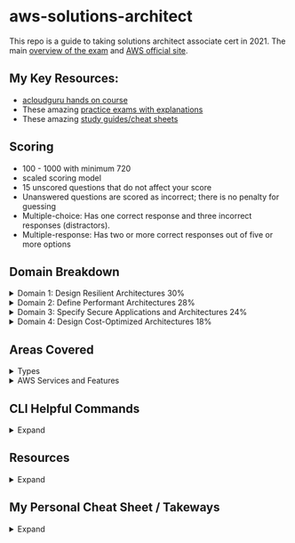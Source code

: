 # aws-solutions-architect
This repo is a guide to taking solutions architect associate cert in 2021. The main [overview of the exam](https://github.com/MattN-HB/aws-solutions-architect/blob/main/AWS-Certified-Solutions-Architect-Associate_Exam-Guide.pdf) and [AWS official site](https://aws.amazon.com/certification/certified-solutions-architect-associate/). 

## My Key Resources: 
* [acloudguru hands on course](https://acloudguru.com/course/aws-certified-solutions-architect-associate-saa-c02)
* These amazing [practice exams with explanations](https://www.udemy.com/course/aws-certified-solutions-architect-associate-amazon-practice-exams-saa-c02/)
* These amazing [study guides/cheat sheets](https://tutorialsdojo.com/aws-cheat-sheets/)

## Scoring
* 100 - 1000 with minimum 720
* scaled scoring model
* 15 unscored questions that do not affect your score
* Unanswered questions are scored as incorrect; there is no penalty for guessing
* Multiple-choice: Has one correct response and three incorrect responses (distractors).
* Multiple-response: Has two or more correct responses out of five or more options

## Domain Breakdown 
<details>
  <summary>Domain 1: Design Resilient Architectures 30%</summary>

1.1 Design a multi-tier architecture solution
* Determine a solution design based on access patterns.
* Determine a scaling strategy for components used in a design.
* Select an appropriate database based on requirements.
* Select an appropriate compute and storage service based on requirements.
  ![image](https://user-images.githubusercontent.com/44328319/130339173-4edaa5d0-ac67-463a-ac16-84ac8e6d3762.png)


1.2 Design highly available and/or fault-tolerant architectures
* Determine the amount of resources needed to provide a fault-tolerant architecture across
Availability Zones.
* Select a highly available configuration to mitigate single points of failure.
* Apply AWS services to improve the reliability of legacy applications when application changes
are not possible.
* Select an appropriate disaster recovery strategy to meet business requirements.
* Identify key performance indicators to ensure the high availability of the solution.
1.3 Design decoupling mechanisms using AWS services

* Determine which AWS services can be leveraged to achieve loose coupling of components.
* Determine when to leverage serverless technologies to enable decoupling.

1.4 Choose appropriate resilient storage
* Define a strategy to ensure the durability of data.
* Identify how data service consistency will affect the operation of the application.
* Select data services that will meet the access requirements of the application.
* Identify storage services that can be used with hybrid or non-cloud-native applications.
  ![image](https://user-images.githubusercontent.com/44328319/127782754-f30964b3-d76f-4d82-855f-aac0b188ad15.png)

</details>
<details>
  <summary>Domain 2: Define Performant Architectures 28%</summary>

2.1 Identify elastic and scalable compute solutions for a workload
* Select the appropriate instance(s) based on compute, storage, and networking requirements.
* Choose the appropriate architecture and services that scale to meet performance
requirements.
* Identify metrics to monitor the performance of the solution.

2.2 Select high-performing and scalable storage solutions for a workload
* Select a storage service and configuration that meets performance demands.
* Determine storage services that can scale to accommodate future needs.

2.3 Select high-performing networking solutions for a workload
* Select appropriate AWS connectivity options to meet performance demands.
* Select appropriate features to optimize connectivity to AWS public services.
* Determine an edge caching strategy to provide performance benefits.
* Select appropriate data transfer service for migration and/or ingestion.

2.4 Choose high-performing database solutions for a workload
* Select an appropriate database scaling strategy.
* Determine when database caching is required for performance improvement.
* Choose a suitable database service to meet performance needs.
</details>
<details>
  <summary>Domain 3: Specify Secure Applications and Architectures 24%</summary>

3.1 Design secure access to AWS resources

* Determine when to choose between users, groups, and roles.
* Interpret the net effect of a given access policy.
* Select appropriate techniques to secure a root account.
* Determine ways to secure credentials using features of AWS IAM.
* Determine the secure method for an application to access AWS APIs.
* Select appropriate services to create traceability for access to AWS resources.
  ![image](https://user-images.githubusercontent.com/44328319/130360611-4d6bedb6-9d8b-495d-845b-6dbe3f69eb06.png)


3.2 Design secure application tiers

* Given traffic control requirements, determine when and how to use [security groups](https://docs.aws.amazon.com/AWSEC2/latest/UserGuide/using-network-security.html#security-group-rules) and
network ACLs. **TIP:** "Security Group acts as a firewall, it will only control both inbound and outbound traffic at the instance level and not on the whole VPC."
  ![image](https://user-images.githubusercontent.com/44328319/130416440-a16490e8-2698-4da1-a67d-d77c8ee3f000.png)

* Determine a network segmentation strategy using public and private subnets.
* Select the appropriate routing mechanism to securely access AWS service endpoints or
internet-based resources from Amazon VPC.
* Select appropriate AWS services to protect applications from external threats.

3.3 Select appropriate data security options

* Determine the policies that need to be applied to objects based on access patterns.
* Select appropriate encryption options for data at rest and in transit for
</details>
<details>
  <summary>Domain 4: Design Cost-Optimized Architectures 18%</summary>

4.1 Identify cost-effective storage solutions
* Determine the most cost-effective data storage options based on requirements.
* Apply automated processes to ensure that data over time is stored on storage tiers that
minimize costs.
</details>

## Areas Covered
<details>
  <summary>Types</summary>

* Compute
* Cost management
* Database
* Disaster recovery
* High availability
* Management and governance
* Microservices and component decoupling
* Migration and data transfer
* Networking, connectivity, and content delivery
* Security
  
    ![image](https://user-images.githubusercontent.com/44328319/127173054-6721a4cd-ac53-492d-b62d-8432ddfb177b.png)
    ![image](https://user-images.githubusercontent.com/44328319/127173180-fc408fda-8d3d-449d-8466-d423e6b08440.png)
    ![image](https://user-images.githubusercontent.com/44328319/127173211-57e74be4-9e83-4072-bc7c-8d4b627b18ea.png)
    ![image](https://user-images.githubusercontent.com/44328319/127173332-c19dc17a-10ec-4b8a-bea8-97b25e15f5b2.png)
    ![image](https://user-images.githubusercontent.com/44328319/127173919-6098ecf4-fe43-40c9-a40a-26beb0c79b55.png)
  
* Serverless design principles
</details>
<details>
  <summary>AWS Services and Features</summary>

Analytics:
* Amazon Athena
* Amazon Elasticsearch Service (Amazon ES)
* [Amazon EMR](https://tutorialsdojo.com/amazon-emr/?src=udemy)
* AWS Glue
* [Amazon Kinesis](https://tutorialsdojo.com/amazon-kinesis/?src=udemy)
* Amazon QuickSight

AWS Billing and Cost Management:
* AWS Budgets
* Cost Explorer

Application Integration:
* Amazon Simple Notification Service (Amazon SNS)
* [Amazon Simple Queue Service SQS](https://aws.amazon.com/sqs/faqs/?ep=sec&sec=assoc_saa) and [Cheat Sheet](https://tutorialsdojo.com/amazon-sqs/?src=udemy)

Compute:
* [Amazon EC2](https://aws.amazon.com/ec2/faqs/?ep=sec&sec=assoc_saa) and [cheat sheet](https://tutorialsdojo.com/amazon-elastic-compute-cloud-amazon-ec2/%20?src=udemy)
  
  ![image](https://user-images.githubusercontent.com/44328319/127187878-0f66c1ea-2c5b-4306-b05d-d784fb96fcd5.png)

* AWS Elastic Beanstalk
* [Amazon Elastic Container Service (Amazon ECS)](https://tutorialsdojo.com/amazon-elastic-container-service-amazon-ecs/?src=udemy)
  ![image](https://user-images.githubusercontent.com/44328319/127787080-24716f97-6446-4be1-96d8-870fe66f80f2.png)

* [Amazon Elastic Kubernetes Service (Amazon EKS)](https://docs.aws.amazon.com/eks/latest/userguide/what-is-eks.html)
* [Elastic Load Balancing](https://tutorialsdojo.com/aws-elastic-load-balancing-elb/) (e.g. [comparison](https://tutorialsdojo.com/application-load-balancer-vs-network-load-balancer-vs-classic-load-balancer/)
  ![image](https://user-images.githubusercontent.com/44328319/130552242-0f10992e-9e83-4dc3-a4e6-c27cbf7ba1aa.png)

* AWS Fargate
* [AWS Lambda](https://tutorialsdojo.com/aws-lambda/?src=udemy)

Database:
* [Amazon Aurora](https://tutorialsdojo.com/amazon-aurora/)
* [Amazon DynamoDB](https://tutorialsdojo.com/amazon-dynamodb/?src=udemy) and [parition keys](https://aws.amazon.com/blogs/database/choosing-the-right-dynamodb-partition-key/) and [dynamo streams](https://docs.aws.amazon.com/amazondynamodb/latest/developerguide/Streams.Lambda.Tutorial.html)
  ![image](https://user-images.githubusercontent.com/44328319/128016012-68be6308-4b90-48bc-bd29-9ee33e5263bd.png)

* [Amazon ElastiCache](https://tutorialsdojo.com/amazon-elasticache/?src=udemy)
* [Amazon RDS](https://aws.amazon.com/rds/faqs/?ep=sec&sec=assoc_saa) and [cheat sheet](https://tutorialsdojo.com/amazon-relational-database-service-amazon-rds/?src=udemy)
* [Amazon Redshift](https://tutorialsdojo.com/amazon-redshift/?src=udemy)

Management and Governance:
* [AWS Auto Scaling](https://tutorialsdojo.com/aws-auto-scaling/?src=udemy) and [FAQ Target Tracking Scaling](https://docs.aws.amazon.com/autoscaling/ec2/userguide/as-scaling-target-tracking.html)
* AWS Backup
* AWS CloudFormation
* [AWS CloudTrail](https://tutorialsdojo.com/aws-cloudtrail/?src=udemy)
  ![image](https://user-images.githubusercontent.com/44328319/130357361-712e8fad-f7e7-4f09-a179-e6ad97dba862.png)

* [Amazon CloudWatch](https://tutorialsdojo.com/amazon-cloudwatch/?src=udemy)
  ![image](https://user-images.githubusercontent.com/44328319/127785849-faf64975-c86b-4211-9598-e203bbfedba8.png)

* [AWS Config](https://tutorialsdojo.com/aws-config/?src=udemy)
* Amazon EventBridge (Amazon CloudWatch Events)
* AWS Organizations
* [AWS Resource Access Manager](https://aws.amazon.com/ram/)
* [AWS Systems Manager](https://tutorialsdojo.com/aws-systems-manager/?src=udemy) and [Parameter Store](https://aws.amazon.com/blogs/mt/the-right-way-to-store-secrets-using-parameter-store/)
* AWS Trusted Advisor

Migration and Transfer:
* AWS Database Migration Service (AWS DMS)
* [AWS DataSync](https://tutorialsdojo.com/aws-datasync/?src=udemy)
  ![image](https://user-images.githubusercontent.com/44328319/130419012-827b1989-9e43-4c6d-b38b-5ad9687d959b.png)

* AWS Migration Hub
* AWS Server Migration Service (AWS SMS)
* AWS Snowball
  ![image](https://user-images.githubusercontent.com/44328319/130419974-915fbb09-cce1-4f1a-a1d5-4eb64bc0ba3a.png)

* AWS Transfer Family
![image](https://user-images.githubusercontent.com/44328319/130579687-c0b43543-7493-4e67-b419-5e189eb58e27.png)

Networking and Content Delivery:
* [Amazon API Gateway](https://tutorialsdojo.com/amazon-api-gateway/?src=udemy) and [FAQ Throttling Limits](https://aws.amazon.com/api-gateway/faqs/#Throttling_and_Caching)
* [Amazon CloudFront](https://tutorialsdojo.com/amazon-cloudfront/?src=udemy) and [private signed cookies](https://docs.aws.amazon.com/AmazonCloudFront/latest/DeveloperGuide/private-content-signed-cookies.html)
* AWS Direct Connect
* AWS Global Accelerator
* [Amazon Route 53](https://aws.amazon.com/route53/faqs/?ep=sec&sec=assoc_saa) and [cheat sheet](https://tutorialsdojo.com/amazon-route-53/)
  ![image](https://user-images.githubusercontent.com/44328319/130411297-10c7b9d1-1658-4265-81eb-159c6f0e635e.png)
  ![image](https://user-images.githubusercontent.com/44328319/130411808-b7be9669-32b9-428a-ba02-adc6b4914169.png)


* AWS Transit Gateway
* [Amazon VPC](https://aws.amazon.com/vpc/faqs/?ep=sec&sec=assoc_saa) and [cheat sheet](https://tutorialsdojo.com/amazon-vpc/?src=udemy)
  
  ![image](https://user-images.githubusercontent.com/44328319/127172005-1313ef3b-1142-4a35-b0b9-85176882acf6.png)


Security, Identity, and Compliance:
* AWS Certificate Manager (ACM)
* [AWS Directory Service](https://tutorialsdojo.com/aws-directory-service/?src=udemy)
* Amazon GuardDuty
* [AWS Identity and Access Management (IAM)](https://tutorialsdojo.com/aws-identity-and-access-management-iam/?src=udemy) and [IAM DB AUTH](https://docs.aws.amazon.com/AmazonRDS/latest/UserGuide/UsingWithRDS.IAMDBAuth.html)
* Amazon Inspector
* [AWS Key Management Service (AWS KMS)](https://tutorialsdojo.com/aws-key-management-service-aws-kms/?src=udemy)
* [Amazon Macie](https://tutorialsdojo.com/amazon-macie/?src=udemy)
* AWS Secrets Manager
* [AWS Shield](https://tutorialsdojo.com/aws-shield/?src=udemy)
* AWS Single Sign-On
* [AWS WAF](https://tutorialsdojo.com/aws-waf/?src=udemy)

Storage:
* [Amazon Elastic Block Store (Amazon EBS)](https://tutorialsdojo.com/amazon-ebs/%20?src=udemy)
  ![image](https://user-images.githubusercontent.com/44328319/127786614-4609eafa-212f-4be1-bc87-28c0c41004f5.png)
  ![image](https://user-images.githubusercontent.com/44328319/127188081-4b0bab60-a2fd-4bcc-b377-61c71b7253a7.png)
  ![image](https://user-images.githubusercontent.com/44328319/127188194-ff4e01c7-feed-4948-9632-c99b3621748f.png)

* [Amazon Elastic File System (Amazon EFS)](https://tutorialsdojo.com/amazon-efs/?src=udemy)
* [Amazon FSx](https://tutorialsdojo.com/amazon-fsx/?src=udemy)
* [Amazon S3](https://aws.amazon.com/s3/faqs/?ep=sec&sec=assoc_saa) and [cheat sheet](https://tutorialsdojo.com/amazon-s3/?src=udemy) and [s3 transfer acceleration](https://docs.aws.amazon.com/AmazonS3/latest/dev/transfer-acceleration.html)
  ![image](https://user-images.githubusercontent.com/44328319/130579086-5f87e888-4227-4e4c-b090-2523bd6edca0.png)
  ![image](https://user-images.githubusercontent.com/44328319/130578771-54dc60ae-d06c-4309-82e6-2e40fc30022e.png)

* [Amazon S3 Glacier](https://aws.amazon.com/s3/storage-classes/)
  ![image](https://user-images.githubusercontent.com/44328319/130414197-0611c541-118b-445f-8cd9-68b9af6789a2.png)

* [AWS Storage Gateway](https://tutorialsdojo.com/aws-storage-gateway/?src=udemy)
  ![image](https://user-images.githubusercontent.com/44328319/130579234-e03492e2-4318-4c25-9773-1727b922de5a.png)

</details>

## CLI Helpful Commands
<details>
  <summary>Expand</summary>
  
* ```aws configure```
* Copies file from local to bucket```aws s3 cp <path> s3://<bucket>```
* List buckets```aws s3 ls```
* List Bucket Content: ```aws s3 ls s3://<bucket>```
* Create s3 bucket ```aws s3api create-bucket --bucket <bucketname> --region us-east-1```
* grab your environment variables from cli ```env | grep ^AWS```
* What is the policies attached to that user ```aws iam list-attached-user-policies --user-name=$AWS_ACCOUNT_USERNAME```
* Create iam user ```aws iam create-user --user-name root-for-vault```
* Attach policy ```aws iam attach-user-policy --user-name root-for-vault --policy-arn arn:aws:iam::${AWS_ACCOUNT_ID}:policy/vault-root```
* Create access key and secret passing to txt for temp use ```aws iam create-access-key --user-name root-for-vault | tee root-for-vault-keys.txt```
* Set default region ```export AWS_DEFAULT_REGION=us-east-1```
* Create VPC ```aws ec2 create-default-vpc```
* Run EC2 ```aws ec2 run-instances --image-id <amiid> --instance-type <ec2type> --count 1```
* List RDS ```aws rds describe-db-instances```
* Grab metadata from instance ```curl http://169.254.169.254/latest/meta-data/``` ```wget http://169.254.169.254/latest/meta-data/```
* Grab userdata from instance ```curl http://169.254.169.254/latest/user-data/```
* List lambda functions ```aws lambda list-functions --max-items 10```  [Full list of lambda cli ](https://docs.aws.amazon.com/cli/latest/reference/lambda/index.html)
* Invoke Lambda ```aws lambda invoke \
    --function-name my-function \
    --payload '{ "name": "Bob" }' \
    response.json```
* Delete an S3 bucket and all its contents with just one command 
`aws s3 rb s3://bucket-name -force`
* Copy a directory and its subfolders from your PC to Amazon S3 
`aws s3 cp MYFolder s3://bucket-name -recursive [-region us-west-2]`
* Display subsets of all available ec2 images 
`aws ec2 describe-images | grep ubuntu`
* List users in a different format 
`aws iam list-users --output table`
* Get credentialed IAM reports from CLI `aws iam generate-credential-report` and read it `aws iam get-credential-report --output text | base64 --decode >> credentialreport.csv`
* List the sizes of an S3 bucket and its contents 
`aws s3api list-objects --bucket BUCKETNAME --output json --query " 
[sum(Contents[].Size), length(Contents[])]"`
* Move S3 bucket to a different location 
`aws s3 sync s3://oldbucket s3://newbucket --source-region us-west-l 
--region us-west-2`
* List users by ARN 
`aws iam list-users --output json | jq -r .Users[].Arn`
* List all of your instances that are currently running
`aws ec2 describe-instances --filters Name=instance-state-name,Values=running --query 'Reservations[*].Instances[].[InstanceId,State,PublicIpAddress, Tags[?Key==`Name`]]' --region us-east-1 --output json | jq`
`aws ec2 describe-instances --filters Name=instance-state-name,Values=running --region us-east-1 --output table`
* Other ways to pass input parameters to the AWS CLI with JSON 
`aws iam put-user-policy --user-name AWS-Cli-Test --policy-name 
Power-Access --policy-document { "Statement":[{ "Effect": 
"Allow" , "NotAction":"iam:*", "Resource": "*"} ] }`
</details>
  
## Resources
<details>
    <summary>Expand</summary>
  
* [Tutorial Dojo Study Guide](https://tutorialsdojo.com/aws-certified-solutions-architect-associate-saa-c02/?src=udemy) and [Cheat Sheets](https://tutorialsdojo.com/aws-cheat-sheets/)
* [Notes Doc](https://github.com/MattN-HB/aws-solutions-architect/blob/main/AWS%20Certified%20Solutions%20Architect.pdf)
* [Great Medium Article on how to crack it](https://medium.com/javarevisited/top-5-aws-training-courses-to-crack-amazon-web-service-solutions-architect-associate-certification-3f4affa8f660)
* [AWS Whitepapers](http://aws.amazon.com/whitepapers/)
* [AWS Well-Architected](https://aws.amazon.com/architecture/well-architected/)
* [AWS Training](http://aws.amazon.com/training) and [Free Training](https://www.aws.training/learningobject/curriculum?id=20685&ep=sec&sec=assoc_saa)
* [Acloudguru training](https://acloudguru.com/course/aws-certified-solutions-architect-associate-saa-c02)
* [Udemy course](https://www.udemy.com/course/aws-certified-solutions-architect-associate-saa-c02/?ranMID=39197&ranEAID=CuIbQrBnhiw&ranSiteID=CuIbQrBnhiw-9pVf0yrvMcU_MIPaorYTQQ&utm_source=aff-campaign&utm_medium=udemyads&LSNPUBID=CuIbQrBnhiw)
* [Free Practice Exams](https://www.knowledgehut.com/practice-tests/aws-solutions-architect-associate) ,[25 questions](https://awscoach.net/architect-associate-questions/) and [Dump Practice Exams](https://github.com/MattN-HB/aws-solutions-architect/tree/main/PracticeExams) and [$20 Practice Exam Thru Cert Center](https://www.certmetrics.com/amazon/candidate/exam_scheduling.aspx)
* [Amazing 6 practice exams $29.99 with video and thorough study guides/explanations](https://www.udemy.com/course/aws-certified-solutions-architect-associate-amazon-practice-exams-saa-c02/?LSNPUBID=JVFxdTr9V80&ranEAID=JVFxdTr9V80&ranMID=39197&ranSiteID=JVFxdTr9V80-f5zcy9zHHnUSBI.ZVgWHGA&utm_medium=udemyads&utm_source=aff-campaign)
* [Flashcards](https://quizlet.com/125872081/aws-solutions-architect-flash-cards/)
* [Main Cert Page](https://aws.amazon.com/certification/certified-solutions-architect-associate/)
* [AWS Cert Center](https://www.certmetrics.com/amazon/default.aspx)
* [All Official AWS Cert Past Exams](https://aws.psiexams.com/#/dashboard/compact-dashboard)
* [AWS Cert Prep Center](https://aws.amazon.com/certification/certification-prep/?cta=saa_examprep)
* [All FAQs](https://aws.amazon.com/faqs/?ep=sec&sec=assoc_saa)
* [CLI S3 cheat sheet](https://acloudguru.com/blog/engineering/aws-s3-cheat-sheet)
* [Boto3 SNS Doc](https://boto3.amazonaws.com/v1/documentation/api/latest/reference/services/sns.html#SNS.Client.publish)
* [EFS vs S3 Cheat Sheet](https://tutorialsdojo.com/amazon-s3-vs-ebs-vs-efs/?src=udemy)
* [Aurora Custom Endpoints](https://docs.aws.amazon.com/AmazonRDS/latest/AuroraUserGuide/Aurora.Overview.Endpoints.html)
* [Aurora Global Database](https://docs.aws.amazon.com/AmazonRDS/latest/AuroraUserGuide/aurora-global-database.html)
* [Aurora Serverless DB](https://docs.aws.amazon.com/AmazonRDS/latest/AuroraUserGuide/aurora-serverless.how-it-works.html)
* [MQ](https://tutorialsdojo.com/amazon-mq/?src=udemy)
* [Nat Gateway Comparison](https://docs.aws.amazon.com/vpc/latest/userguide/vpc-nat-comparison.html)
* [Aurora plus lambda](https://aws.amazon.com/blogs/database/capturing-data-changes-in-amazon-aurora-using-aws-lambda/)
 </details>  
  
## My Personal Cheat Sheet / Takeways
 <details>
    <summary>Expand</summary>
   
 * whole vpc use nacl not sec group..sec group to instances
   ![image](https://user-images.githubusercontent.com/44328319/130420204-178bb2e1-c8af-4751-bcc1-1f457a2a9d9b.png)
 * NACL default open but if you restrict you'll need set ephermal ports. Remember if meets rule first it be followed!
  ![image](https://user-images.githubusercontent.com/44328319/130572090-ebce8256-0b31-4d28-acec-3df97bd4f44a.png)
  ![image](https://user-images.githubusercontent.com/44328319/130578145-9e496d21-793f-4f2c-ae4c-2611ff3fc441.png)

 * Subnets: Below are the important points you have to remember about subnets: - Each subnet maps to a single Availability Zone. - Every subnet that you create is automatically associated with the main route table for the VPC.

- If a subnet's traffic is routed to an Internet gateway, the subnet is known as a public subnet.
 * Create an Auto Scaling group of EC2 instances and set the minimum capacity to 4 and the maximum capacity to 6. Deploy 2 instances in Availability Zone A and another 2 instances in Availability Zone B.
 * You are limited to running On-Demand Instances per your vCPU-based On-Demand Instance limit, purchasing 20 Reserved Instances, and requesting Spot Instances per your dynamic Spot limit per region.
 * ec2 billing by state:
   ![image](https://user-images.githubusercontent.com/44328319/130574527-822b56e4-390f-48ba-ad14-c4b765923095.png)
   ![image](https://user-images.githubusercontent.com/44328319/130574324-4a7cf0e4-dd15-4812-bb77-bfe4960a3efa.png)

 * elastic cache and dynamo db store session mgmt
 * ElastiCache improves the performance of your database through **caching query results.**
 * iam role plus ad connector (when in doubt IAM is your friend)
 * Cookies (keep url) and signed URL if don't mind diff url. If don't want use s3 links use cookies and Restrict access to files in the origin by creating an origin access identity (OAI) and give it permission to read the files in the bucket.
 * S3 transfer acceleration 
   ![image](https://user-images.githubusercontent.com/44328319/130580704-08e1f0cd-3b5e-478d-a190-c5ca1bafd01f.png)

 * EMR = big data / analyze
 * Route 53 failover (active active = majority) Two types of failover configurations
   * Active-Active Failover – all the records that have the same name, the same type, and the same routing policy are active unless Route 53 considers them unhealthy. Use this failover configuration when you want all of your resources to be available the majority of the time.
   *Active-Passive Failover – use this failover configuration when you want a primary resource or group of resources to be available the majority of the time and you want a secondary resource or group of resources to be on standby in case all the primary resources become unavailable. When responding to queries, Route 53 includes only the healthy primary resources.
 * Route53 geopromixity for user location
   ![image](https://user-images.githubusercontent.com/44328319/130551946-882a42c5-90a2-4844-b93c-301f7aebeb46.png)
   ![image](https://user-images.githubusercontent.com/44328319/130551988-9f5de612-2957-450e-b35d-319d9fbe5148.png)
   ![image](https://user-images.githubusercontent.com/44328319/130552025-b5a11c02-951c-41c7-9fec-604e8e4667d9.png)

 * S3 web hosting cheaper
 * s3 **Expedited retrievals** allow you to quickly access your data when occasional urgent requests and **Provisioned capacity** ensures that your retrieval capacity for expedited retrievals 
 * ssd = small,IOPS while HDD = Throughput, large sequential
   ![image](https://user-images.githubusercontent.com/44328319/130420548-3572f331-f1d4-497d-99a0-14f68f93babc.png)

 * parameter store ecs + doesn't by default rotate keys. Secrets manager if enabled rotates keys.
 * A and AAAA = route53 aliases to alb
 * Nlb can assign eip not alb
   ![image](https://user-images.githubusercontent.com/44328319/130552183-41a03540-6677-40a5-bb19-87fc065c4ffd.png)

 * "Open source" container = EKS
 * aws storage gateway = small data transfer and **caching**
   ![image](https://user-images.githubusercontent.com/44328319/130579498-de043d5c-7949-4c5c-9435-b4dcfb1e790c.png)

 * aws datasyc = large data transfer
 * when bandwith slow and need 250TB use snowball. As a rule of thumb, if it takes more than one week to upload your data to AWS using the spare capacity of your existing Internet connection, then you should consider using Snowball. For example, if you have a 100 Mb connection that you can solely dedicate to transferring your data and need to transfer 100 TB of data, it takes more than 100 days to complete data transfer over that connection. You can make the same transfer by using multiple Snowballs in about a week.
   ![image](https://user-images.githubusercontent.com/44328319/130420000-d648c685-377a-4dfe-bb64-90a81c91b00e.png)

 * dynamo issues check shard due to **dynamo autoscales automatically UNLESS created by CLI**
   ![image](https://user-images.githubusercontent.com/44328319/130420964-5cbb29a8-1840-4fc0-b5ba-f1adfb381cf7.png)
 * dynamo = scalable and key-value
   ![image](https://user-images.githubusercontent.com/44328319/130421808-1faf0869-2673-41e8-831d-c33cae24e877.png)

 * SQS 1min to 14 day retention with 120K standard queue limit and 20k fifo
 * Only FIFO queues can preserve the order of messages and not standard queues. FIFO provides exact one delivery. Standard at least once.
 * DLM and backups for auto snapshots
 * RDS Failover happens CNAME points to the standby instance
   ![image](https://user-images.githubusercontent.com/44328319/130422152-0f866063-b6af-4b2e-83af-d6482527e50c.png)
   
 * DDOS prevention >Create a rate-based web ACL rule using AWS WAF and associate it with Amazon CloudFront.
 * cross site scripting and sql injection enabled in waf
 * Autoscale cooldown period = 300sec and new launch config only for changing AMI (target groups choose what instances)
 * Oldest configured ec2 unless  
![image](https://user-images.githubusercontent.com/44328319/127865099-7c4f5f58-7883-4ca6-ba14-f7e33b75370d.png)

 * Read replicas
![image](https://user-images.githubusercontent.com/44328319/128017372-39a557c5-c26d-4933-b63e-903f01494bce.png)
![image](https://user-images.githubusercontent.com/44328319/130573417-d51f08c9-8704-4745-93e0-27bda15bc2d6.png)


 * only from corporate ips to bastion in public subnet    
![image](https://user-images.githubusercontent.com/44328319/130413393-9dd1cb98-e642-43a7-851e-864f1a0e5e88.png)
   
 * VPC public subnet to VPC direct connected how to connect...
   ![image](https://user-images.githubusercontent.com/44328319/130428655-55684d2a-b610-45b4-9b16-2626be491af8.png)

 * Decouple services with swf and sqs
 * Cloud formation: Use the **CreationPolicy attribute when you want to wait on resource** configuration actions before stack creation proceeds.
 * Redshift = bigdata and business intelligence analytics
 * Amazon Kinesis Data Firehose is the easiest way to load streaming data into data stores and analytics tools (e.g. splunk, elk,s3)
   
 </details>  
